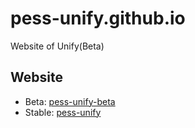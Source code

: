 # pess-unify.github.io

Website of Unify(Beta)

## Website

- Beta: [pess-unify-beta](https://carson-we.github.io/pess-unify-beta.github.io/https://carson-we.github.io/Website/pess-unify-beta.github.io/)
- Stable: [pess-unify](https://github.com/pess-unify/pess-unify.github.io)
